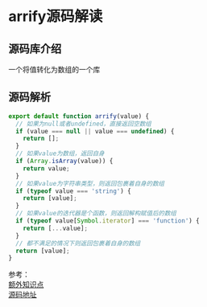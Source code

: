 # arrify源码解读
## 源码库介绍
一个将值转化为数组的一个库
<a name="yka35"></a>
## 源码解析
```javascript
export default function arrify(value) {
  // 如果为null或者undefined，直接返回空数组
  if (value === null || value === undefined) {
    return [];
  }
  // 如果value为数组，返回自身
  if (Array.isArray(value)) {
    return value;
  }
  // 如果value为字符串类型，则返回包裹着自身的数组
  if (typeof value === 'string') {
    return [value];
  }
  // 如果value的迭代器是个函数，则返回解构赋值后的数组
  if (typeof value[Symbol.iterator] === 'function') {
    return [...value];
  }
  // 都不满足的情况下则返回包裹着自身的数组
  return [value];
}

```

参考：  
[额外知识点](../../front-end/javascript/iterator)  
[源码地址](https://github.com/sindresorhus/arrify)
